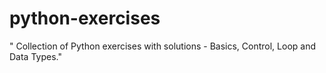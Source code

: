 # python-exercises
" Collection of Python exercises with solutions - Basics, Control, Loop and Data Types."

